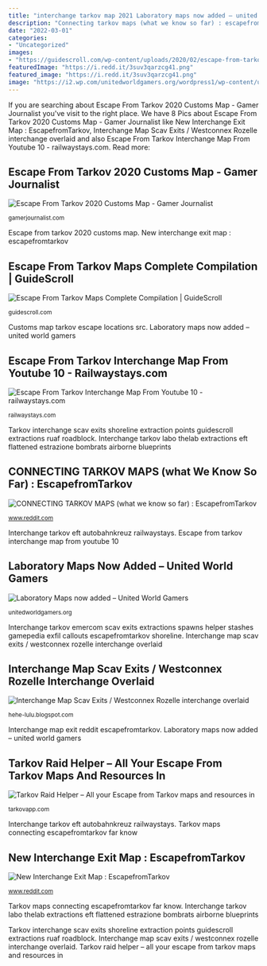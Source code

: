 ```yaml
---
title: "interchange tarkov map 2021 Laboratory maps now added – united world gamers"
description: "Connecting tarkov maps (what we know so far) : escapefromtarkov"
date: "2022-03-01"
categories:
- "Uncategorized"
images:
- "https://guidescroll.com/wp-content/uploads/2020/02/escape-from-tarkov-customs-extractions-map-650x304.jpg"
featuredImage: "https://i.redd.it/3suv3qarzcg41.png"
featured_image: "https://i.redd.it/3suv3qarzcg41.png"
image: "https://i2.wp.com/unitedworldgamers.org/wordpress1/wp-content/uploads/2019/01/TheLab-Basement.png?ssl=1"
---
```


If you are searching about Escape From Tarkov 2020 Customs Map - Gamer Journalist you've visit to the right place. We have 8 Pics about Escape From Tarkov 2020 Customs Map - Gamer Journalist like New Interchange Exit Map : EscapefromTarkov, Interchange Map Scav Exits / Westconnex Rozelle interchange overlaid and also Escape From Tarkov Interchange Map From Youtube 10 - railwaystays.com. Read more:

## Escape From Tarkov 2020 Customs Map - Gamer Journalist

![Escape From Tarkov 2020 Customs Map - Gamer Journalist](https://i.redd.it/3suv3qarzcg41.png "New interchange exit map : escapefromtarkov")

<small>gamerjournalist.com</small>

Escape from tarkov 2020 customs map. New interchange exit map : escapefromtarkov

## Escape From Tarkov Maps Complete Compilation | GuideScroll

![Escape From Tarkov Maps Complete Compilation | GuideScroll](https://guidescroll.com/wp-content/uploads/2020/02/escape-from-tarkov-customs-extractions-map-650x304.jpg "Interchange map exit reddit escapefromtarkov")

<small>guidescroll.com</small>

Customs map tarkov escape locations src. Laboratory maps now added – united world gamers

## Escape From Tarkov Interchange Map From Youtube 10 - Railwaystays.com

![Escape From Tarkov Interchange Map From Youtube 10 - railwaystays.com](http://railwaystays.com/wp-content/uploads/2020/11/Escape-from-tarkov-interchange-map-from-youtube-10.jpg "Tarkov raid helper – all your escape from tarkov maps and resources in")

<small>railwaystays.com</small>

Tarkov interchange scav exits shoreline extraction points guidescroll extractions ruaf roadblock. Interchange tarkov labo thelab extractions eft flattened estrazione bombrats airborne blueprints

## CONNECTING TARKOV MAPS (what We Know So Far) : EscapefromTarkov

![CONNECTING TARKOV MAPS (what we know so far) : EscapefromTarkov](https://i.redd.it/86lepi3ns8e11.jpg "Escape from tarkov 2020 customs map")

<small>www.reddit.com</small>

Interchange tarkov eft autobahnkreuz railwaystays. Escape from tarkov interchange map from youtube 10

## Laboratory Maps Now Added – United World Gamers

![Laboratory Maps now added – United World Gamers](https://i2.wp.com/unitedworldgamers.org/wordpress1/wp-content/uploads/2019/01/TheLab-Basement.png?ssl=1 "Tarkov raid helper – all your escape from tarkov maps and resources in")

<small>unitedworldgamers.org</small>

Interchange tarkov emercom scav exits extractions spawns helper stashes gamepedia exfil callouts escapefromtarkov shoreline. Interchange map scav exits / westconnex rozelle interchange overlaid

## Interchange Map Scav Exits / Westconnex Rozelle Interchange Overlaid

![Interchange Map Scav Exits / Westconnex Rozelle interchange overlaid](https://lh5.googleusercontent.com/proxy/-0K_u0dR00i_43f5vjl5Lrc_2qPRfA99pLr4C0LcBbc9_CiqM51CMsjCSpmks5affr4FC6ELUvpNIymqCMRoST7pafNWKJYZbtohEgpO0rPiPTLk7XrphquOZGlXYrMOOdpXc-T6Uke3jtWN0zvL9hExcZEN2_ZjwwvtmV1a8Hip6BazHBFoXFUZ5YWhFKF7KmcE8GwIEEXXocCfBF_nx-DFSzPpMX6TMFH_MDy9lJK_PNRRf3FjGzibXZv1w_HCfHaWKDhOyWyV0WWPvxeJoFco=w1200-h630-p-k-no-nu "Escape from tarkov interchange map from youtube 10")

<small>hehe-lulu.blogspot.com</small>

Interchange map exit reddit escapefromtarkov. Laboratory maps now added – united world gamers

## Tarkov Raid Helper – All Your Escape From Tarkov Maps And Resources In

![Tarkov Raid Helper – All your Escape from Tarkov maps and resources in](https://tarkovapp.com/wp-content/uploads/2020/03/outside-no-keys-1-scaled.jpg "Tarkov shoreline loot")

<small>tarkovapp.com</small>

Interchange tarkov eft autobahnkreuz railwaystays. Tarkov maps connecting escapefromtarkov far know

## New Interchange Exit Map : EscapefromTarkov

![New Interchange Exit Map : EscapefromTarkov](https://i.redd.it/sencr3xsmbm41.png "New interchange exit map : escapefromtarkov")

<small>www.reddit.com</small>

Tarkov maps connecting escapefromtarkov far know. Interchange tarkov labo thelab extractions eft flattened estrazione bombrats airborne blueprints

Tarkov interchange scav exits shoreline extraction points guidescroll extractions ruaf roadblock. Interchange map scav exits / westconnex rozelle interchange overlaid. Tarkov raid helper – all your escape from tarkov maps and resources in
